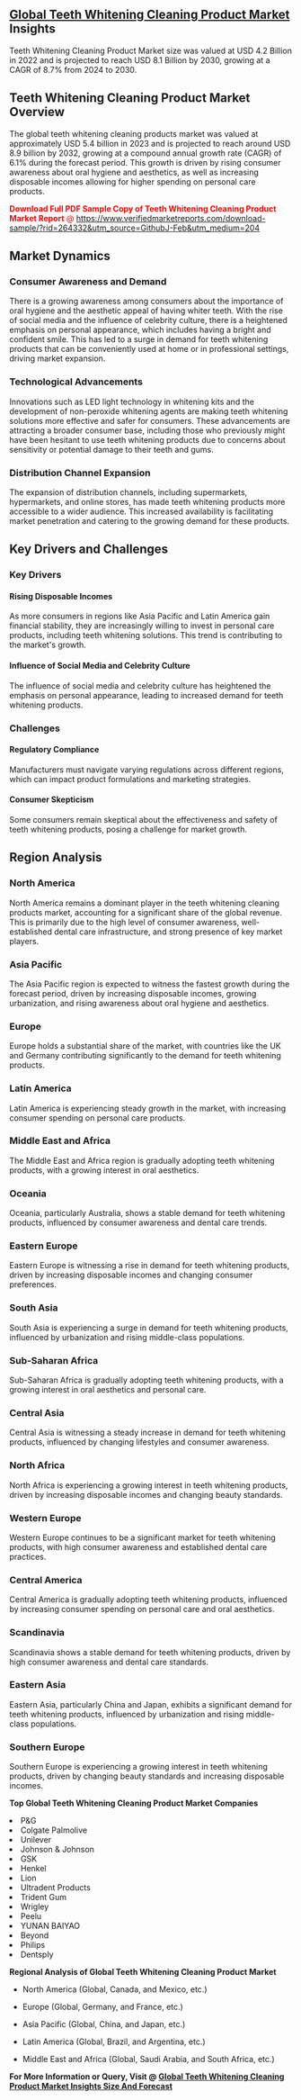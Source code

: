 <h2><a href="https://www.verifiedmarketreports.com/download-sample/?rid=264332&amp;utm_source=GithubJ&amp;utm_medium=204" target="_blank">Global Teeth Whitening Cleaning Product Market</a> Insights</h2><p>Teeth Whitening Cleaning Product Market size was valued at USD 4.2 Billion in 2022 and is projected to reach USD 8.1 Billion by 2030, growing at a CAGR of 8.7% from 2024 to 2030.</p><p> <h2>Teeth Whitening Cleaning Product Market Overview</h2> <p>The global teeth whitening cleaning products market was valued at approximately USD 5.4 billion in 2023 and is projected to reach around USD 8.9 billion by 2032, growing at a compound annual growth rate (CAGR) of 6.1% during the forecast period. This growth is driven by rising consumer awareness about oral hygiene and aesthetics, as well as increasing disposable incomes allowing for higher spending on personal care products. </p> <p><p><span class=""><span style="color: #ff0000;"><strong>Download Full PDF Sample Copy of Teeth Whitening Cleaning Product Market Report</strong> @ </span><a href="https://www.verifiedmarketreports.com/download-sample/?rid=264332&amp;utm_source=GithubJ-Feb&amp;utm_medium=204" target="_blank">https://www.verifiedmarketreports.com/download-sample/?rid=264332&amp;utm_source=GithubJ-Feb&amp;utm_medium=204</a></span></p></p> <h2>Market Dynamics</h2> <h3>Consumer Awareness and Demand</h3> <p>There is a growing awareness among consumers about the importance of oral hygiene and the aesthetic appeal of having whiter teeth. With the rise of social media and the influence of celebrity culture, there is a heightened emphasis on personal appearance, which includes having a bright and confident smile. This has led to a surge in demand for teeth whitening products that can be conveniently used at home or in professional settings, driving market expansion. </p> <h3>Technological Advancements</h3> <p>Innovations such as LED light technology in whitening kits and the development of non-peroxide whitening agents are making teeth whitening solutions more effective and safer for consumers. These advancements are attracting a broader consumer base, including those who previously might have been hesitant to use teeth whitening products due to concerns about sensitivity or potential damage to their teeth and gums. </p> <h3>Distribution Channel Expansion</h3> <p>The expansion of distribution channels, including supermarkets, hypermarkets, and online stores, has made teeth whitening products more accessible to a wider audience. This increased availability is facilitating market penetration and catering to the growing demand for these products. </p> <h2>Key Drivers and Challenges</h2> <h3>Key Drivers</h3> <h4>Rising Disposable Incomes</h4> <p>As more consumers in regions like Asia Pacific and Latin America gain financial stability, they are increasingly willing to invest in personal care products, including teeth whitening solutions. This trend is contributing to the market's growth. </p> <h4>Influence of Social Media and Celebrity Culture</h4> <p>The influence of social media and celebrity culture has heightened the emphasis on personal appearance, leading to increased demand for teeth whitening products. </p> <h3>Challenges</h3> <h4>Regulatory Compliance</h4> <p>Manufacturers must navigate varying regulations across different regions, which can impact product formulations and marketing strategies. </p> <h4>Consumer Skepticism</h4> <p>Some consumers remain skeptical about the effectiveness and safety of teeth whitening products, posing a challenge for market growth. </p> <h2>Region Analysis</h2> <h3>North America</h3> <p>North America remains a dominant player in the teeth whitening cleaning products market, accounting for a significant share of the global revenue. This is primarily due to the high level of consumer awareness, well-established dental care infrastructure, and strong presence of key market players. </p> <h3>Asia Pacific</h3> <p>The Asia Pacific region is expected to witness the fastest growth during the forecast period, driven by increasing disposable incomes, growing urbanization, and rising awareness about oral hygiene and aesthetics. </p> <h3>Europe</h3> <p>Europe holds a substantial share of the market, with countries like the UK and Germany contributing significantly to the demand for teeth whitening products. </p> <h3>Latin America</h3> <p>Latin America is experiencing steady growth in the market, with increasing consumer spending on personal care products. </p> <h3>Middle East and Africa</h3> <p>The Middle East and Africa region is gradually adopting teeth whitening products, with a growing interest in oral aesthetics. </p> <h3>Oceania</h3> <p>Oceania, particularly Australia, shows a stable demand for teeth whitening products, influenced by consumer awareness and dental care trends. </p> <h3>Eastern Europe</h3> <p>Eastern Europe is witnessing a rise in demand for teeth whitening products, driven by increasing disposable incomes and changing consumer preferences. </p> <h3>South Asia</h3> <p>South Asia is experiencing a surge in demand for teeth whitening products, influenced by urbanization and rising middle-class populations. </p> <h3>Sub-Saharan Africa</h3> <p>Sub-Saharan Africa is gradually adopting teeth whitening products, with a growing interest in oral aesthetics and personal care. </p> <h3>Central Asia</h3> <p>Central Asia is witnessing a steady increase in demand for teeth whitening products, influenced by changing lifestyles and consumer awareness. </p> <h3>North Africa</h3> <p>North Africa is experiencing a growing interest in teeth whitening products, driven by increasing disposable incomes and changing beauty standards. </p> <h3>Western Europe</h3> <p>Western Europe continues to be a significant market for teeth whitening products, with high consumer awareness and established dental care practices. </p> <h3>Central America</h3> <p>Central America is gradually adopting teeth whitening products, influenced by increasing consumer spending on personal care and oral aesthetics. </p> <h3>Scandinavia</h3> <p>Scandinavia shows a stable demand for teeth whitening products, driven by high consumer awareness and dental care standards. </p> <h3>Eastern Asia</h3> <p>Eastern Asia, particularly China and Japan, exhibits a significant demand for teeth whitening products, influenced by urbanization and rising middle-class populations. </p> <h3>Southern Europe</h3> <p>Southern Europe is experiencing a growing interest in teeth whitening products, driven by changing beauty standards and increasing disposable incomes.</p><p><strong>Top Global Teeth Whitening Cleaning Product Market Companies</strong></p><div data-test-id=""><p><li>P&G</li><li> Colgate Palmolive</li><li> Unilever</li><li> Johnson & Johnson</li><li> GSK</li><li> Henkel</li><li> Lion</li><li> Ultradent Products</li><li> Trident Gum</li><li> Wrigley</li><li> Peelu</li><li> YUNAN BAIYAO</li><li> Beyond</li><li> Philips</li><li> Dentsply</li></p><div><strong>Regional Analysis of&nbsp;Global Teeth Whitening Cleaning Product Market</strong></div><ul><li dir="ltr"><p dir="ltr">North America&nbsp;(Global, Canada, and Mexico, etc.)</p></li><li dir="ltr"><p dir="ltr">Europe (Global, Germany, and France, etc.)</p></li><li dir="ltr"><p dir="ltr">Asia Pacific&nbsp;(Global, China, and Japan, etc.)</p></li><li dir="ltr"><p dir="ltr">Latin America&nbsp;(Global, Brazil, and Argentina, etc.)</p></li><li dir="ltr">Middle East and Africa&nbsp;(Global, Saudi Arabia, and South Africa, etc.)</li></ul><p><strong>For More Information or Query, Visit @&nbsp;</strong><strong><a href="https://www.verifiedmarketreports.com/product/teeth-whitening-cleaning-product-market/?utm_source=GithubJ&amp;utm_medium=204" target="_blank">Global Teeth Whitening Cleaning Product Market Insights Size And Forecast</a></strong></p></div>

